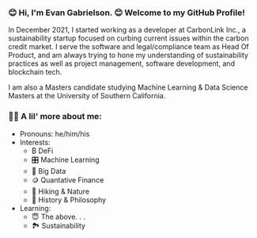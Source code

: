 ### 😊 Hi, I'm Evan Gabrielson. 😊 Welcome to my GitHub Profile!

In December 2021, I started working as a developer at CarbonLink Inc., a sustainability startup focused on curbing current issues within the carbon credit market. I serve the software and legal/compliance team as Head Of Product, and am always trying to hone my understanding of sustainability practices as well as project management, software development, and blockchain tech. 

I am also a Masters candidate studying Machine Learning & Data Science Masters at the University of Southern California.

### 🤷‍♂️ A lil' more about me:
- Pronouns: he/him/his
- Interests: 
  -  ₿ DeFi
  - 🎛️ Machine Learning 
  - 🔢 Big Data 
  - 🪙 Quantative Finance
  - 🌱 Hiking & Nature 
  - 📖 History & Philosophy 
- Learning:
  - 😇 The above. . . 
  - 🏞️ Sustainability

<!--
**evangabe/evangabe** is a ✨ _special_ ✨ repository because its `README.md` (this file) appears on your GitHub profile.

Here are some ideas to get you started:

- 🔭 I’m currently working on ...
- 🌱 I’m currently learning ...
- 👯 I’m looking to collaborate on ...
- 🤔 I’m looking for help with ...
- 💬 Ask me about ...
- 📫 How to reach me: ...
- 😄 Pronouns: ...
- ⚡ Fun fact: ...
-->
